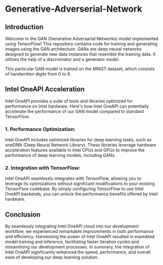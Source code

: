 # Generative-Adverserial-Network

## Introduction
Welcome to the GAN (Generative Adversarial Networks) model implemented using TensorFlow! This repository contains code for training and generating images using the GAN architecture. GANs are deep neural networks designed to generate new data instances that resemble the training data. It utilizes the help of a discrminator and a generator model.

This particular GAN model is trained on the MNIST dataset, which consists of handwritten digits from 0 to 9.

## Intel OneAPI Acceleration
Intel OneAPI provides a suite of tools and libraries optimized for performance on Intel hardware. Here's how Intel OneAPI can potentially accelerate the performance of our GAN model compared to standard TensorFlow:

### 1. Performance Optimization: 
Intel OneAPI includes optimized libraries for deep learning tasks, such as oneDNN (Deep Neural Network Library). These libraries leverage hardware acceleration features available in Intel CPUs and GPUs to improve the performance of deep learning models, including GANs.

### 2. Integration with TensorFlow: 
Intel OneAPI seamlessly integrates with TensorFlow, allowing you to leverage its optimizations without significant modifications to your existing TensorFlow codebase. By simply configuring TensorFlow to use Intel OneAPI backends, you can unlock the performance benefits offered by Intel hardware.

## Conclusion

By seamlessly integrating Intel OneAPI cloud into our development workflow, we experienced remarkable improvements in both performance and efficiency. Harnessing the power of Intel OneAPI resulted in expedited model training and inference, facilitating faster iteration cycles and streamlining our development processes.
In summary, the integration of Intel OneAPI significantly enhanced the speed, performance, and overall ease of developing our deep learning solution.
